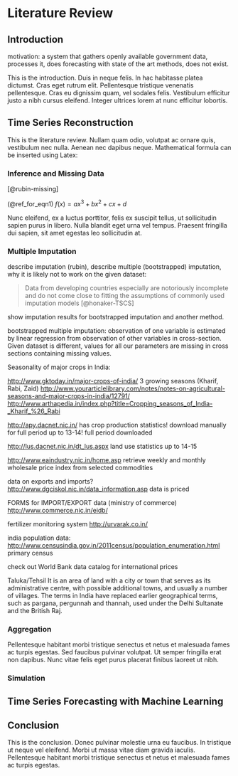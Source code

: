 # Literature Review

<!--
After the introductory chapter, it seems fairly common to 
include a chapter that reviews the literature and 
introduces methodology used throughout the thesis.
-->

## Introduction

motivation: a system that gathers openly available government data, processes it, does forecasting with state of the art methods, does not exist.

This is the introduction. Duis in neque felis. In hac habitasse platea dictumst. Cras eget rutrum elit. Pellentesque tristique venenatis pellentesque. Cras eu dignissim quam, vel sodales felis. Vestibulum efficitur justo a nibh cursus eleifend. Integer ultrices lorem at nunc efficitur lobortis.

## Time Series Reconstruction

This is the literature review. Nullam quam odio, volutpat ac ornare quis, vestibulum nec nulla. Aenean nec dapibus neque. Mathematical formula can be inserted using Latex:

### Inference and Missing Data
[@rubin-missing]

(@ref_for_eqn1) $f(x) = ax^3 + bx^2 + cx + d$

Nunc eleifend, ex a luctus porttitor, felis ex suscipit tellus, ut sollicitudin sapien purus in libero. Nulla blandit eget urna vel tempus. Praesent fringilla dui sapien, sit amet egestas leo sollicitudin at.

### Multiple Imputation

describe imputation (rubin), describe multiple (bootstrapped) imputation, why it is likely not to work on the given dataset:

> Data from developing countries especially are notoriously incomplete and do not come close to fitting the assumptions of commonly used imputation models [@honaker-TSCS]

show imputation results for bootstrapped imputation and another method.

bootstrapped multiple imputation: observation of one variable is estimated by linear regression from observation of other variables in cross-section. Given dataset is different, values for all our parameters are missing in cross sections containing missing values.

Seasonality of major crops in India:

http://www.gktoday.in/major-crops-of-india/
3 growing seasons (Kharif, Rabi, Zaid)
http://www.yourarticlelibrary.com/notes/notes-on-agricultural-seasons-and-major-crops-in-india/12791/
http://www.arthapedia.in/index.php?title=Cropping_seasons_of_India-_Kharif_%26_Rabi

http://apy.dacnet.nic.in/ has crop production statistics! download manually for full period up to 13-14! full period downloaded

http://lus.dacnet.nic.in/dt_lus.aspx land use statistics up to 14-15

http://www.eaindustry.nic.in/home.asp
retrieve weekly and monthly wholesale price index from selected commodities

data on exports and imports?
http://www.dgciskol.nic.in/data_information.asp
data is priced

FORMS for IMPORT/EXPORT data (ministry of commerce)
http://www.commerce.nic.in/eidb/

fertilizer monitoring system
http://urvarak.co.in/

india population data:
http://www.censusindia.gov.in/2011census/population_enumeration.html
primary census

check out World Bank data catalog for international prices

Taluka/Tehsil
It is an area of land with a city or town that serves as its administrative centre, with possible additional towns, and usually a number of villages. The terms in India have replaced earlier geographical terms, such as pargana, pergunnah and thannah, used under the Delhi Sultanate and the British Raj.




### Aggregation

Pellentesque habitant morbi tristique senectus et netus et malesuada fames ac turpis egestas. Sed faucibus pulvinar volutpat. Ut semper fringilla erat non dapibus. Nunc vitae felis eget purus placerat finibus laoreet ut nibh.

### Simulation



## Time Series Forecasting with Machine Learning


## Conclusion

This is the conclusion. Donec pulvinar molestie urna eu faucibus. In tristique ut neque vel eleifend. Morbi ut massa vitae diam gravida iaculis. Pellentesque habitant morbi tristique senectus et netus et malesuada fames ac turpis egestas.

